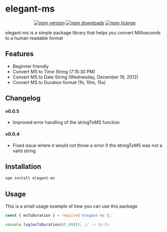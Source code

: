 # elegant-ms

<div align="center">
    <a href="https://www.npmjs.com/package/elegant-ms"><img src="https://img.shields.io/npm/v/elegant-ms
" alt="npm version" /></a>
    <a href="https://www.npmjs.com/package/elegant-ms"><img src="https://img.shields.io/npm/dt/elegant-ms
" alt="npm downloads" /></a>
    <a href="https://www.npmjs.com/package/elegant-ms"><img src="https://img.shields.io/npm/l/elegant-ms
" alt="npm license" /></a>
</div>

elegant-ms is a simple package library that helps you convert Milliseconds to a human readable format

## Features

-   Beginner friendly
-   Convert MS to Time String (7:15:30 PM)
-   Convert MS to Date String (Wednesday, December 19, 2012)
-   Convert MS to Duration format (1h, 10m, 15s)

## Changelog

#### v0.0.5

-   Improved error handling of the stringToMS function

#### v0.0.4

-   Fixed issue where it would not throw a error if the stringToMS was not a valid string

## Installation

```bash
npm install elegant-ms
```

## Usage

This is a small usage example of how you can use this package

```js
const { msToDuration } = require('elegant-ms');

console.log(msToDuration(65_000)); // -> 1m 5s
```
